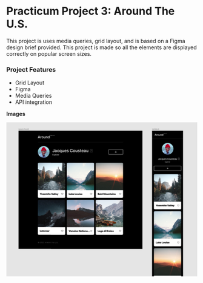 # Practicum Project 3: Around The U.S.

This project is uses media queries, grid layout, and is based on a Figma design brief provided. This project is made so all the elements are displayed correctly on popular screen sizes.

### Project Features

- Grid Layout
- Figma
- Media Queries
- API integration

**Images**

![project screenshot](./src/images/project3screenshot.png)
